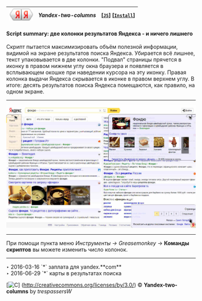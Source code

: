 | ![ya2ay](../res/yaya.png) | ***Yandex-two-columns*** |  **[[`JS`]](../src/Yandex-two-columns.user.js)**     **[[`Install`]](/../../raw/master/src/Yandex-two-columns.user.js)**
| :----: | :---- | ----- |
#### **Script summary:** две колонки результатов Яндекса - и ничего лишнего 

Скрипт пытается максимизировать объём полезной информации, 
видимой на экране результатов поиска Яндекса. 
Убирается всё лишнее, текст упаковывается в две колонки. 
"Подвал" страницы прячется в иконку в правом нижнем углу окна браузера 
и появляется в всплывающем окошке при наведении курсора на эту иконку. 
Правая колонка выдачи Яндекса скрывается в иконке в правом верхнем углу. 
В итоге: десять результатов поиска Яндекса помещаются, как правило, на одном экране. <hr>

[![screenshot](../res/ya2col.jpg)](https://raw.githubusercontent.com/trespassersW/UserScripts/master/res/ya2col.jpg)<hr>

При помощи пункта меню *Инструменты → Greasemonkey* → **Команды скриптов** вы можете изменить число колонок. 
<hr>
‣ 2016-03-16 `*` заплата для yandex.**com** <br> ‣  2016-06-29 `*` карты в результатах поиска

[![C](http://i.creativecommons.org/l/by/3.0/80x15.png "copyleft")] (http://creativecommons.org/licenses/by/3.0/) © **Yandex-two-columns** by *trespassersW*
